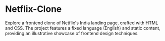 # Netflix-Clone
Explore a frontend clone of Netflix's India landing page, crafted with HTML and CSS. The project features a fixed language (English) and static content, providing an illustrative showcase of frontend design techniques.
